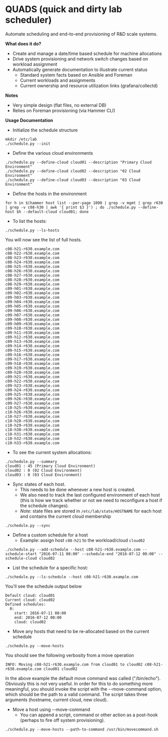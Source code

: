 QUADS (quick and dirty lab scheduler)
====================================

Automate scheduling and end-to-end provisioning of R&D scale systems.

**What does it do?**
   - Create and manage a date/time based schedule for machine allocations
   - Drive system provisioning and network switch changes based on workload assignment
   - Automatically generate documentation to illustrate current status
     * Standard system facts based on Ansible and Foreman
     * Current workloads and assignments
     * Current ownership and resource utilization links (grafana/collectd) 

**Notes**
   - Very simple design (flat files, no external DB)
   - Relies on Foreman provisioning (via Hammer CLI)

**Usage Documentation**
   - Initialize the schedule structure

```
mkdir /etc/lab
./schedule.py --init
```

   - Define the various cloud environments

```
./schedule.py --define-cloud cloud01 --description "Primary Cloud Environment"
./schedule.py --define-cloud cloud02 --description "02 Cloud Environment"
./schedule.py --define-cloud cloud03 --description "03 Cloud Environment"
```

   - Define the hosts in the environment

```
for h in $(hammer host list --per-page 1000 | grep -v mgmt | grep r630 | grep -v c08-h30 | awk '{ print $3 }') ; do ./schedule.py --define-host $h --default-cloud cloud01; done
```

   - To list the hosts:

```
./schedule.py --ls-hosts
```
You will now see the list of full hosts.

```
c08-h21-r630.example.com
c08-h22-r630.example.com
c08-h23-r630.example.com
c08-h24-r630.example.com
c08-h25-r630.example.com
c08-h26-r630.example.com
c08-h27-r630.example.com
c08-h28-r630.example.com
c08-h29-r630.example.com
c09-h01-r630.example.com
c09-h02-r630.example.com
c09-h03-r630.example.com
c09-h04-r630.example.com
c09-h05-r630.example.com
c09-h06-r630.example.com
c09-h07-r630.example.com
c09-h08-r630.example.com
c09-h09-r630.example.com
c09-h10-r630.example.com
c09-h11-r630.example.com
c09-h12-r630.example.com
c09-h13-r630.example.com
c09-h14-r630.example.com
c09-h15-r630.example.com
c09-h16-r630.example.com
c09-h17-r630.example.com
c09-h18-r630.example.com
c09-h19-r630.example.com
c09-h20-r630.example.com
c09-h21-r630.example.com
c09-h22-r630.example.com
c09-h23-r630.example.com
c09-h24-r630.example.com
c09-h25-r630.example.com
c09-h26-r630.example.com
c09-h27-r630.example.com
c10-h25-r630.example.com
c10-h26-r630.example.com
c10-h27-r630.example.com
c10-h28-r630.example.com
c10-h29-r630.example.com
c10-h30-r630.example.com
c10-h31-r630.example.com
c10-h32-r630.example.com
c10-h33-r630.example.com
```

   - To see the current system allocations:

```
./schedule.py --summary
cloud01 : 45 (Primary Cloud Environment)
cloud02 : 0 (02 Cloud Environment)
cloud03 : 0 (03 Cloud Environment)
```

   - Sync states of each host.
     - This needs to be done whenever a new host is created.
     - We also need to track the last configured environment of each host (this is how we track whether or not we need to reconfigure a host if the schedule changes).
     - *Note*: state files are stored in ```/etc/lab/state/HOSTNAME``` for each host and contains the current cloud membership

```
./schedule.py --sync
```

   - Define a custom schedule for a host
     - Example: assign host ```c08-h21``` to the workload/cloud ```cloud02```

```
./schedule.py --add-schedule --host c08-h21-r630.example.com --schedule-start "2016-07-11 08:00" --schedule-end "2016-07-12 08:00" --schedule-cloud cloud02
```

   - List the schedule for a specific host:

```
./schedule.py --ls-schedule --host c08-h21-r630.example.com
```

You'll see the schedule output below

```
Default cloud: cloud01
Current cloud: cloud02
Defined schedules:
  0:
    start: 2016-07-11 08:00
    end: 2016-07-12 08:00
    cloud: cloud02
```

   - Move any hosts that need to be re-allocated based on the current schedule

```
./schedule.py --move-hosts
```

You should see the following verbosity from a move operation

```
INFO: Moving c08-h21-r630.example.com from cloud01 to cloud02 c08-h21-r630.example.com cloud01 cloud02
```

In the above example the default move command was called ("/bin/echo").  Obviously this is not very useful.  In order for this to do something more meaningful, you should invoke the script with the --move-command option, which should be the path to a valid command.  The script takes three arguments (hostname, current cloud, new cloud).


   - Move a host using --move-command
     - You can append a script, command or other action as a post-hook (perhaps to fire off system provisioning).

```
./schedule.py --move-hosts --path-to-command /usr/bin/movecommand.sh
```


